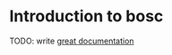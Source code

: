 # Introduction to bosc

TODO: write [great documentation](http://jacobian.org/writing/what-to-write/)
